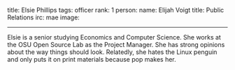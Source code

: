 title: Elsie Phillips
tags: officer
rank: 1 
person:
    name: Elijah Voigt
    title: Public Relations
    irc: mae
    image: 

---
Elsie is a senior studying Economics and Computer Science. She works at the OSU Open Source Lab as the Project Manager. She has strong opinions about the way things should look. Relatedly, she hates the Linux penguin and only puts it on print materials because pop makes her. 
